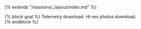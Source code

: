 {% extends "/sessions/_layout/index.md" %}

{% block goal %}
Telemetry download. Hi-res photos download.  
{% endblock %}
